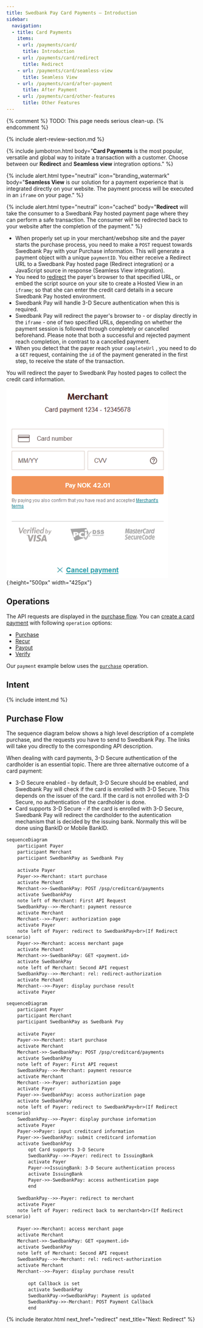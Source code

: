 ```yaml
---
title: Swedbank Pay Card Payments – Introduction
sidebar:
  navigation:
  - title: Card Payments
    items:
    - url: /payments/card/
      title: Introduction
    - url: /payments/card/redirect
      title: Redirect
    - url: /payments/card/seamless-view
      title: Seamless View
    - url: /payments/card/after-payment
      title: After Payment
    - url: /payments/card/other-features
      title: Other Features
---
```


{% comment %}
TODO: This page needs serious clean-up.
{% endcomment %}

{% include alert-review-section.md %}

{% include jumbotron.html body="**Card Payments** is the most popular, versatile
and global way to initate a transaction with a customer. Choose between our
**Redirect** and **Seamless view** integration options." %}

{% include alert.html type="neutral"
                      icon="branding_watermark"
                      body="**Seamless View** is our solution for a payment
                      experience that is integrated directly on your website.
                      The payment process will be executed in an `iframe` on
                      your page." %}

{% include alert.html type="neutral"
                      icon="cached"
                      body="**Redirect** will take the consumer to a Swedbank
                      Pay hosted payment page where they can perform a safe
                      transaction. The consumer will be redirected back to your
                      website after the completion of the payment." %}

* When properly set up in your merchant/webshop site and the payer starts the
  purchase process, you need to make a `POST` request towards Swedbank Pay with
  your Purchase information. This will generate a payment object with a unique
  `paymentID`. You either receive a Redirect URL to a Swedbank Pay hosted
  page (Redirect integration) or a JavaScript source in response (Seamless View
  integration).
* You need to [redirect][redirect] the payer's browser to that specified URL, or
  embed the script source on your site to create a Hosted View in an `iframe`;
  so that she can enter the credit card details in a secure Swedbank Pay hosted
  environment.
* Swedbank Pay will handle 3-D Secure authentication when this is required.
* Swedbank Pay will redirect the payer's browser to - or display directly in the
  `iframe` - one of two specified URLs, depending on whether the payment session
  is followed through completely or cancelled beforehand. Please note that both
  a successful and rejected payment reach completion, in contrast to a cancelled
  payment.
* When you detect that the payer reach your `completeUrl` , you need to do a
  `GET` request, containing the `id` of the payment generated in the first step,
  to receive the state of the transaction.

You will redirect the payer to Swedbank Pay hosted pages to collect the credit
card information.

![screenshot of the redirect card payment page][card-payment]{:height="500px" width="425px"}

## Operations

The API requests are displayed in the [purchase flow](#purchase-flow).
You can [create a card payment][create-payment] with following `operation`
options:

* [Purchase][purchase]
* [Recur][recur]
* [Payout][payout]
* [Verify][verify]

Our `payment` example below uses the [`purchase`][purchase] operation.

## Intent

{% include intent.md %}

## Purchase Flow

The sequence diagram below shows a high level description of a complete
purchase, and the requests you have to send to Swedbank Pay. The links will
take you directly to the corresponding API description.

When dealing with card payments, 3-D Secure authentication of the
cardholder is an essential topic. There are three alternative outcome of a
card payment:

* 3-D Secure enabled - by default, 3-D Secure should be enabled, and Swedbank Pay
  will check if the card is enrolled with 3-D Secure. This depends on the issuer
  of the card. If the card is not enrolled with 3-D Secure, no authentication of
  the cardholder is done.
* Card supports 3-D Secure - if the card is enrolled with 3-D Secure, Swedbank Pay
  will redirect the cardholder to the autentication mechanism that is decided
  by the issuing bank. Normally this will be done using BankID or Mobile
  BankID.

```mermaid
sequenceDiagram
    participant Payer
    participant Merchant
    participant SwedbankPay as Swedbank Pay

    activate Payer
    Payer->>-Merchant: start purchase
    activate Merchant
    Merchant->>-SwedbankPay: POST /psp/creditcard/payments
    activate SwedbankPay
    note left of Merchant: First API Request
    SwedbankPay-->>-Merchant: payment resource
    activate Merchant
    Merchant-->>-Payer: authorization page
    activate Payer
    note left of Payer: redirect to SwedbankPay<br>(If Redirect scenario)
    Payer->>-Merchant: access merchant page
    activate Merchant
    Merchant->>-SwedbankPay: GET <payment.id>
    activate SwedbankPay
    note left of Merchant: Second API request
    SwedbankPay-->>-Merchant: rel: redirect-authorization
    activate Merchant
    Merchant-->>-Payer: display purchase result
    activate Payer
```

```mermaid
sequenceDiagram
    participant Payer
    participant Merchant
    participant SwedbankPay as Swedbank Pay

    activate Payer
    Payer->>-Merchant: start purchase
    activate Merchant
    Merchant->>-SwedbankPay: POST /psp/creditcard/payments
    activate SwedbankPay
    note left of Payer: First API request
    SwedbankPay-->>-Merchant: payment resource
    activate Merchant
    Merchant-->>-Payer: authorization page
    activate Payer
    Payer->>-SwedbankPay: access authorization page
    activate SwedbankPay
    note left of Payer: redirect to SwedbankPay<br>(If Redirect scenario)
    SwedbankPay-->>-Payer: display purchase information
    activate Payer
    Payer->>Payer: input creditcard information
    Payer->>-SwedbankPay: submit creditcard information
    activate SwedbankPay
        opt Card supports 3-D Secure
        SwedbankPay-->>-Payer: redirect to IssuingBank
        activate Payer
        Payer->>IssuingBank: 3-D Secure authentication process
        activate IssuingBank
        Payer->>-SwedbankPay: access authentication page
        end

    SwedbankPay-->>-Payer: redirect to merchant
    activate Payer
    note left of Payer: redirect back to merchant<br>(If Redirect scenario)

    Payer->>-Merchant: access merchant page
    activate Merchant
    Merchant->>-SwedbankPay: GET <payment.id>
    activate SwedbankPay
    note left of Merchant: Second API request
    SwedbankPay-->>-Merchant: rel: redirect-authorization
    activate Merchant
    Merchant-->>-Payer: display purchase result

        opt Callback is set
        activate SwedbankPay
        SwedbankPay->>SwedbankPay: Payment is updated
        SwedbankPay->>-Merchant: POST Payment Callback
        end
```

{% include iterator.html  next_href="redirect" next_title="Next: Redirect" %}

[card-payment]: /assets/img/payments/card-payment.png
[cancel]: /payments/card/after-payment#cancellations
[capture]: /payments/card/after-payment#capture
[redirect]: /payments/card/redirect
[create-payment]: /payments/card/other-features#create-payment
[purchase]: /payments/card/other-features#purchase
[recur]: /payments/card/other-features#recur
[payout]: /payments/card/other-features#payout
[verify]: /payments/card/other-features#verify
